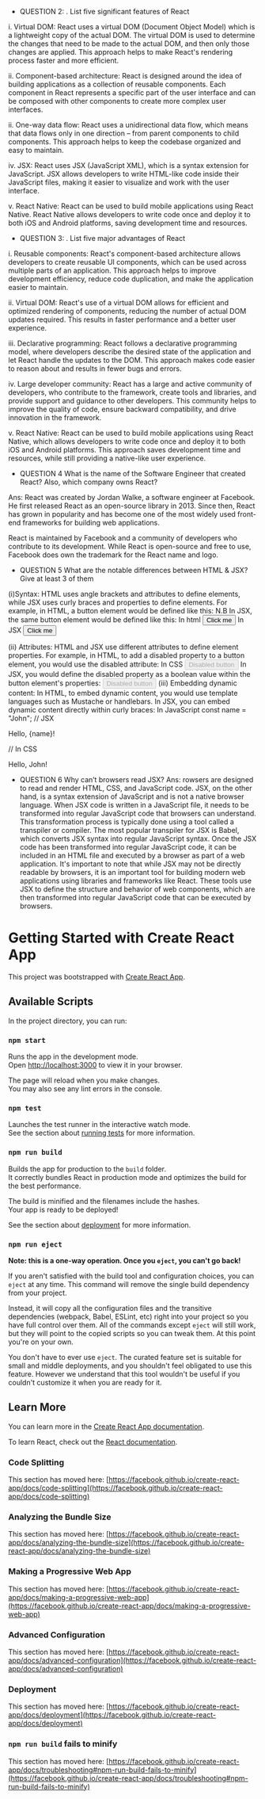 - QUESTION 2:
. List five significant features of React

i. Virtual DOM: React uses a virtual DOM (Document Object Model) which is a lightweight copy of the actual DOM. The virtual DOM is used to determine the changes that need to be made to the actual DOM, and then only those changes are applied. This approach helps to make React's rendering process faster and more efficient.

ii. Component-based architecture: React is designed around the idea of building applications as a collection of reusable components. Each component in React represents a specific part of the user interface and can be composed with other components to create more complex user interfaces.

ii. One-way data flow: React uses a unidirectional data flow, which means that data flows only in one direction – from parent components to child components. This approach helps to keep the codebase organized and easy to maintain.

iv. JSX: React uses JSX (JavaScript XML), which is a syntax extension for JavaScript. JSX allows developers to write HTML-like code inside their JavaScript files, making it easier to visualize and work with the user interface.

v. React Native: React can be used to build mobile applications using React Native. React Native allows developers to write code once and deploy it to both iOS and Android platforms, saving development time and resources.


- QUESTION 3:
. List five major advantages of React

i. Reusable components: React's component-based architecture allows developers to create reusable UI components, which can be used across multiple parts of an application. This approach helps to improve development efficiency, reduce code duplication, and make the application easier to maintain.

ii. Virtual DOM: React's use of a virtual DOM allows for efficient and optimized rendering of components, reducing the number of actual DOM updates required. This results in faster performance and a better user experience.

iii. Declarative programming: React follows a declarative programming model, where developers describe the desired state of the application and let React handle the updates to the DOM. This approach makes code easier to reason about and results in fewer bugs and errors.

iv. Large developer community: React has a large and active community of developers, who contribute to the framework, create tools and libraries, and provide support and guidance to other developers. This community helps to improve the quality of code, ensure backward compatibility, and drive innovation in the framework.

v. React Native: React can be used to build mobile applications using React Native, which allows developers to write code once and deploy it to both iOS and Android platforms. This approach saves development time and resources, while still providing a native-like user experience.


- QUESTION 4
What is the name of the Software Engineer that created React? Also, which company owns React?

Ans: React was created by Jordan Walke, a software engineer at Facebook. He first released React as an open-source library in 2013. Since then, React has grown in popularity and has become one of the most widely used front-end frameworks for building web applications.

React is maintained by Facebook and a community of developers who contribute to its development. While React is open-source and free to use, Facebook does own the trademark for the React name and logo.


- QUESTION 5
What are the notable differences between HTML & JSX? Give at least 3 of them

(i)Syntax: HTML uses angle brackets and attributes to define elements, while JSX uses curly braces and properties to define elements. For example, in HTML, a button element would be defined like this:
N.B In JSX, the same button element would be defined like this:
In html <button class="btn">Click me</button>
In JSX <button className="btn">Click me</button>

(ii) Attributes: HTML and JSX use different attributes to define element properties. For example, in HTML, to add a disabled property to a button element, you would use the disabled attribute:
In CSS <button disabled>Disabled button</button>
In JSX, you would define the disabled property as a boolean value within the button element's properties: <button disabled={true}>Disabled button</button>
(iii) Embedding dynamic content: In HTML, to embed dynamic content, you would use template languages such as Mustache or handlebars. In JSX, you can embed dynamic content directly within curly braces:
In JavaScript  const name = "John";
// JSX
<p>Hello, {name}!</p>
 // In CSS
 <p>Hello, John!</p>

- QUESTION 6
 Why can’t browsers read JSX?
 Ans: rowsers are designed to read and render HTML, CSS, and JavaScript code. JSX, on the other hand, is a syntax extension of JavaScript and is not a native browser     language.
  When JSX code is written in a JavaScript file, it needs to be transformed into regular JavaScript code that browsers can understand. This transformation process is     typically done using a tool called a transpiler or compiler. The most popular transpiler for JSX is  Babel, which converts JSX syntax into regular JavaScript syntax.   Once the JSX code has been transformed into regular JavaScript code, it can be included in an HTML file and executed by a browser as part of a web application.
 It's important to note that while JSX may not be directly readable by browsers, it is an important tool for building modern web applications using libraries and      frameworks like React. These tools use JSX to define the structure and behavior of web components, which are then transformed into regular JavaScript code that can be   executed by browsers.



# Getting Started with Create React App

This project was bootstrapped with [Create React App](https://github.com/facebook/create-react-app).

## Available Scripts

In the project directory, you can run:

### `npm start`

Runs the app in the development mode.\
Open [http://localhost:3000](http://localhost:3000) to view it in your browser.

The page will reload when you make changes.\
You may also see any lint errors in the console.

### `npm test`

Launches the test runner in the interactive watch mode.\
See the section about [running tests](https://facebook.github.io/create-react-app/docs/running-tests) for more information.

### `npm run build`

Builds the app for production to the `build` folder.\
It correctly bundles React in production mode and optimizes the build for the best performance.

The build is minified and the filenames include the hashes.\
Your app is ready to be deployed!

See the section about [deployment](https://facebook.github.io/create-react-app/docs/deployment) for more information.

### `npm run eject`

**Note: this is a one-way operation. Once you `eject`, you can't go back!**

If you aren't satisfied with the build tool and configuration choices, you can `eject` at any time. This command will remove the single build dependency from your project.

Instead, it will copy all the configuration files and the transitive dependencies (webpack, Babel, ESLint, etc) right into your project so you have full control over them. All of the commands except `eject` will still work, but they will point to the copied scripts so you can tweak them. At this point you're on your own.

You don't have to ever use `eject`. The curated feature set is suitable for small and middle deployments, and you shouldn't feel obligated to use this feature. However we understand that this tool wouldn't be useful if you couldn't customize it when you are ready for it.

## Learn More

You can learn more in the [Create React App documentation](https://facebook.github.io/create-react-app/docs/getting-started).

To learn React, check out the [React documentation](https://reactjs.org/).

### Code Splitting

This section has moved here: [https://facebook.github.io/create-react-app/docs/code-splitting](https://facebook.github.io/create-react-app/docs/code-splitting)

### Analyzing the Bundle Size

This section has moved here: [https://facebook.github.io/create-react-app/docs/analyzing-the-bundle-size](https://facebook.github.io/create-react-app/docs/analyzing-the-bundle-size)

### Making a Progressive Web App

This section has moved here: [https://facebook.github.io/create-react-app/docs/making-a-progressive-web-app](https://facebook.github.io/create-react-app/docs/making-a-progressive-web-app)

### Advanced Configuration

This section has moved here: [https://facebook.github.io/create-react-app/docs/advanced-configuration](https://facebook.github.io/create-react-app/docs/advanced-configuration)

### Deployment

This section has moved here: [https://facebook.github.io/create-react-app/docs/deployment](https://facebook.github.io/create-react-app/docs/deployment)

### `npm run build` fails to minify

This section has moved here: [https://facebook.github.io/create-react-app/docs/troubleshooting#npm-run-build-fails-to-minify](https://facebook.github.io/create-react-app/docs/troubleshooting#npm-run-build-fails-to-minify)
